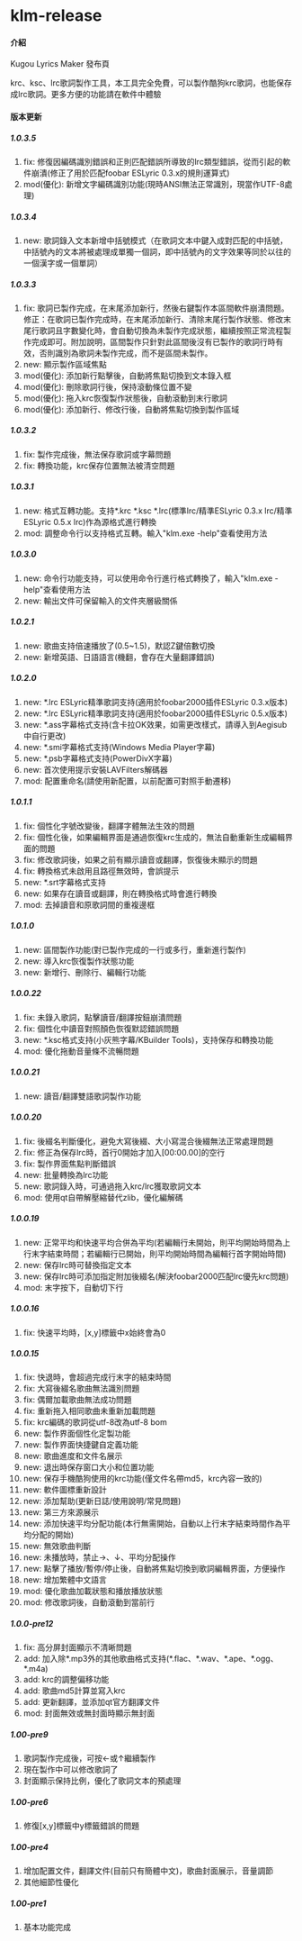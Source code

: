 # klm-release

#### 介紹

Kugou Lyrics Maker 發布頁

krc、ksc、lrc歌詞製作工具，本工具完全免費，可以製作酷狗krc歌詞，也能保存成lrc歌詞。更多方便的功能請在軟件中體驗

#### 版本更新

##### 1.0.3.5

1.  fix: 修復因編碼識別錯誤和正則匹配錯誤所導致的lrc類型錯誤，從而引起的軟件崩潰(修正了用於匹配foobar ESLyric 0.3.x的規則運算式)
2.  mod(優化): 新增文字編碼識別功能(現時ANSI無法正常識別，現當作UTF-8處理)

##### 1.0.3.4

1.  new: 歌詞錄入文本新增中括號模式（在歌詞文本中鍵入成對匹配的中括號，中括號內的文本將被處理成單獨一個詞，即中括號內的文字效果等同於以往的一個漢字或一個單詞）

##### 1.0.3.3

1.  fix: 歌詞已製作完成，在末尾添加新行，然後右鍵製作本區間軟件崩潰問題。修正：在歌詞已製作完成時，在末尾添加新行、清除末尾行製作狀態、修改末尾行歌詞且字數變化時，會自動切換為未製作完成狀態，繼續按照正常流程製作完成即可。附加說明，區間製作只針對此區間後沒有已製作的歌詞行時有效，否則識別為歌詞未製作完成，而不是區間未製作。
2.  new: 顯示製作區域焦點
3.  mod(優化): 添加新行點擊後，自動將焦點切換到文本錄入框
4.  mod(優化): 刪除歌詞行後，保持滾動條位置不變
5.  mod(優化): 拖入krc恢復製作狀態後，自動滾動到末行歌詞
6.  mod(優化): 添加新行、修改行後，自動將焦點切換到製作區域

##### 1.0.3.2

1.  fix: 製作完成後，無法保存歌詞或字幕問題
2.  fix: 轉換功能，krc保存位置無法被清空問題

##### 1.0.3.1

1.  new: 格式互轉功能。支持\*.krc \*.ksc \*.lrc(標準lrc/精準ESLyric 0.3.x lrc/精準ESLyric 0.5.x lrc)作為源格式進行轉換
2.  mod: 調整命令行以支持格式互轉。輸入"klm.exe -help"查看使用方法

##### 1.0.3.0

1.  new: 命令行功能支持，可以使用命令行進行格式轉換了，輸入"klm.exe -help"查看使用方法
2.  new: 輸出文件可保留輸入的文件夾層級關係

##### 1.0.2.1

1.  new: 歌曲支持倍速播放了(0.5~1.5)，默認Z鍵倍數切換
2.  new: 新增英語、日語語言(機翻，會存在大量翻譯錯誤)

##### 1.0.2.0

1.  new: \*.lrc ESLyric精準歌詞支持(適用於foobar2000插件ESLyric 0.3.x版本)
2.  new: \*.lrc ESLyric精準歌詞支持(適用於foobar2000插件ESLyric 0.5.x版本)
3.  new: \*.ass字幕格式支持(含卡拉OK效果，如需更改樣式，請導入到Aegisub中自行更改)
4.  new: \*.smi字幕格式支持(Windows Media Player字幕)
5.  new: \*.psb字幕格式支持(PowerDivX字幕)
6.  new: 首次使用提示安裝LAVFilters解碼器
7.  mod: 配置重命名(請使用新配置，以前配置可對照手動遷移)

##### 1.0.1.1

1.  fix: 個性化字號改變後，翻譯字體無法生效的問題
2.  fix: 個性化後，如果編輯界面是通過恢復krc生成的，無法自動重新生成編輯界面的問題
3.  fix: 修改歌詞後，如果之前有顯示讀音或翻譯，恢復後未顯示的問題
4.  fix: 轉換格式未啟用且路徑無效時，會誤提示
5.  new: \*.srt字幕格式支持
6.  new: 如果存在讀音或翻譯，則在轉換格式時會進行轉換
7.  mod: 去掉讀音和原歌詞間的重複邊框

##### 1.0.1.0

1.  new: 區間製作功能(對已製作完成的一行或多行，重新進行製作)
2.  new: 導入krc恢復製作狀態功能
3.  new: 新增行、刪除行、編輯行功能

##### 1.0.0.22

1.  fix: 未錄入歌詞，點擊讀音/翻譯按鈕崩潰問題
2.  fix: 個性化中讀音對照顏色恢復默認錯誤問題
3.  new: \*.ksc格式支持(小灰熊字幕/KBuilder Tools)，支持保存和轉換功能
4.  mod: 優化拖動音量條不流暢問題

##### 1.0.0.21

1.  new: 讀音/翻譯雙語歌詞製作功能

##### 1.0.0.20

1.  fix: 後綴名判斷優化，避免大寫後綴、大小寫混合後綴無法正常處理問題
2.  fix: 修正為保存lrc時，首行0開始才加入\[00:00.00\]的空行
3.  fix: 製作界面焦點判斷錯誤
4.  new: 批量轉換為lrc功能
5.  new: 歌詞錄入時，可通過拖入krc/lrc獲取歌詞文本
6.  mod: 使用qt自帶解壓縮替代zlib，優化編解碼

##### 1.0.0.19

1.  new: 正常平均和快速平均合併為平均(若編輯行未開始，則平均開始時間為上行末字結束時間；若編輯行已開始，則平均開始時間為編輯行首字開始時間)
2.  new: 保存lrc時可替換指定文本
3.  new: 保存lrc時可添加指定附加後綴名(解決foobar2000匹配lrc優先krc問題)
4.  mod: 末字按下，自動切下行

##### 1.0.0.16

1.  fix: 快速平均時，\[x,y\]標籤中x始終會為0

##### 1.0.0.15

1.  fix: 快退時，會超過完成行末字的結束時間
2.  fix: 大寫後綴名歌曲無法識別問題
3.  fix: 偶爾加載歌曲無法成功問題
4.  fix: 重新拖入相同歌曲未重新加載問題
5.  fix: krc編碼的歌詞從utf-8改為utf-8 bom
6.  new: 製作界面個性化定製功能
7.  new: 製作界面快捷鍵自定義功能
8.  new: 歌曲進度和文件名展示
9.  new: 退出時保存窗口大小和位置功能
10.  new: 保存手機酷狗使用的krc功能(僅文件名帶md5，krc內容一致的)
11.  new: 軟件圖標重新設計
12.  new: 添加幫助(更新日誌/使用說明/常見問題)
13.  new: 第三方來源展示
14.  new: 添加快速平均分配功能(本行無需開始，自動以上行末字結束時間作為平均分配的開始)
15.  new: 無效歌曲判斷
16.  new: 未播放時，禁止→、↓、平均分配操作
17.  new: 點擊了播放/暫停/停止後，自動將焦點切換到歌詞編輯界面，方便操作
18.  new: 增加繁體中文語言
19.  mod: 優化歌曲加載狀態和播放播放狀態
20.  mod: 修改歌詞後，自動滾動到當前行

##### 1.0.0-pre12

1.  fix: 高分屏封面顯示不清晰問題
2.  add: 加入除\*.mp3外的其他歌曲格式支持(\*.flac、\*.wav、\*.ape、\*.ogg、\*.m4a)
3.  add: krc的調整偏移功能
4.  add: 歌曲md5計算並寫入krc
5.  add: 更新翻譯，並添加qt官方翻譯文件
6.  mod: 封面無效或無封面時顯示無封面

##### 1.00-pre9

1.  歌詞製作完成後，可按←或↑繼續製作
2.  現在製作中可以修改歌詞了
3.  封面顯示保持比例，優化了歌詞文本的預處理

##### 1.00-pre6

1.  修復\[x,y\]標籤中y標籤錯誤的問題

##### 1.00-pre4

1.  增加配置文件，翻譯文件(目前只有簡體中文)，歌曲封面展示，音量調節
2.  其他細節性優化

##### 1.00-pre1

1.  基本功能完成
